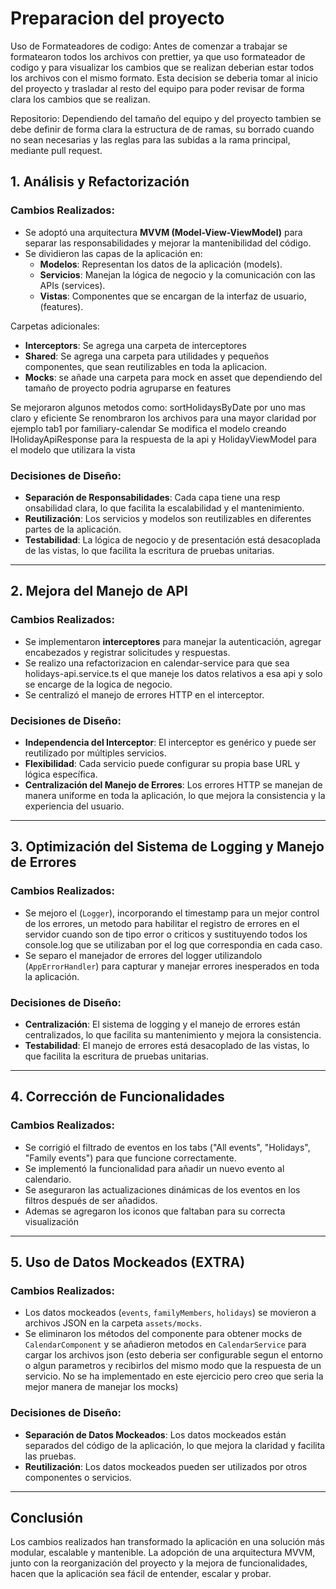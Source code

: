 # Preparacion del proyecto

Uso de Formateadores de codigo: Antes de comenzar a trabajar se formatearon todos los archivos con prettier, ya que uso formateador de codigo y para visualizar los cambios que se realizan deberian estar todos los archivos con el mismo formato. Esta decision se deberia tomar al inicio del proyecto y trasladar al resto del equipo para poder revisar de forma clara los cambios que se realizan.

Repositorio: Dependiendo del tamaño del equipo y del proyecto tambien se debe definir de forma clara la estructura de de ramas, su borrado cuando no sean necesarias y las reglas para las subidas a la rama principal, mediante pull request.

## 1. Análisis y Refactorización

### Cambios Realizados:

- Se adoptó una arquitectura **MVVM (Model-View-ViewModel)** para separar las responsabilidades y mejorar la mantenibilidad del código.
- Se dividieron las capas de la aplicación en:
  - **Modelos**: Representan los datos de la aplicación (models).
  - **Servicios**: Manejan la lógica de negocio y la comunicación con las APIs (services).
  - **Vistas**: Componentes que se encargan de la interfaz de usuario, (features).

Carpetas adicionales:

- **Interceptors**: Se agrega una carpeta de interceptores
- **Shared**: Se agrega una carpeta para utilidades y pequeños componentes, que sean reutilizables en toda la aplicacion.
- **Mocks**: se añade una carpeta para mock en asset que dependiendo del tamaño de proyecto podria agruparse en features

Se mejoraron algunos metodos como: sortHolidaysByDate por uno mas claro y eficiente
Se renombraron los archivos para una mayor claridad por ejemplo tab1 por familiary-calendar
Se modifica el modelo creando IHolidayApiResponse para la respuesta de la api y HolidayViewModel para el modelo que utilizara la vista

### Decisiones de Diseño:

- **Separación de Responsabilidades**: Cada capa tiene una resp
  onsabilidad clara, lo que facilita la escalabilidad y el mantenimiento.
- **Reutilización**: Los servicios y modelos son reutilizables en diferentes partes de la aplicación.
- **Testabilidad**: La lógica de negocio y de presentación está desacoplada de las vistas, lo que facilita la escritura de pruebas unitarias.

---

## 2. Mejora del Manejo de API

### Cambios Realizados:

- Se implementaron **interceptores** para manejar la autenticación, agregar encabezados y registrar solicitudes y respuestas.
- Se realizo una refactorizacion en calendar-service para que sea holidays-api.service.ts el que maneje los datos relativos a esa api y solo se encarge de la logica de negocio.
- Se centralizó el manejo de errores HTTP en el interceptor.

### Decisiones de Diseño:

- **Independencia del Interceptor**: El interceptor es genérico y puede ser reutilizado por múltiples servicios.
- **Flexibilidad**: Cada servicio puede configurar su propia base URL y lógica específica.
- **Centralización del Manejo de Errores**: Los errores HTTP se manejan de manera uniforme en toda la aplicación, lo que mejora la consistencia y la experiencia del usuario.

---

## 3. Optimización del Sistema de Logging y Manejo de Errores

### Cambios Realizados:

- Se mejoro el (`Logger`), incorporando el timestamp para un mejor control de los errores, un metodo para habilitar el registro de errores en el servidor cuando son de tipo error o criticos y sustituyendo todos los console.log que se utilizaban por el log que correspondia en cada caso.
- Se separo el manejador de errores del logger utilizandolo (`AppErrorHandler`) para capturar y manejar errores inesperados en toda la aplicación.

### Decisiones de Diseño:

- **Centralización**: El sistema de logging y el manejo de errores están centralizados, lo que facilita su mantenimiento y mejora la consistencia.
- **Testabilidad**: El manejo de errores está desacoplado de las vistas, lo que facilita la escritura de pruebas unitarias.

---

## 4. Corrección de Funcionalidades

### Cambios Realizados:

- Se corrigió el filtrado de eventos en los tabs ("All events", "Holidays", "Family events") para que funcione correctamente.
- Se implementó la funcionalidad para añadir un nuevo evento al calendario.
- Se aseguraron las actualizaciones dinámicas de los eventos en los filtros después de ser añadidos.
- Ademas se agregaron los iconos que faltaban para su correcta visualización

---

## 5. Uso de Datos Mockeados (EXTRA)

### Cambios Realizados:

- Los datos mockeados (`events`, `familyMembers`, `holidays`) se movieron a archivos JSON en la carpeta `assets/mocks`.
- Se eliminaron los métodos del componente para obtener mocks de `CalendarComponent` y se añadieron metodos en `CalendarService` para cargar los archivos json (esto deberia ser configurable segun el entorno o algun parametros y recibirlos del mismo modo que la respuesta de un servicio. No se ha implementado en este ejercicio pero creo que seria la mejor manera de manejar los mocks)

### Decisiones de Diseño:

- **Separación de Datos Mockeados**: Los datos mockeados están separados del código de la aplicación, lo que mejora la claridad y facilita las pruebas.
- **Reutilización**: Los datos mockeados pueden ser utilizados por otros componentes o servicios.

---

## Conclusión

Los cambios realizados han transformado la aplicación en una solución más modular, escalable y mantenible. La adopción de una arquitectura MVVM, junto con la reorganización del proyecto y la mejora de funcionalidades, hacen que la aplicación sea fácil de entender, escalar y probar.

